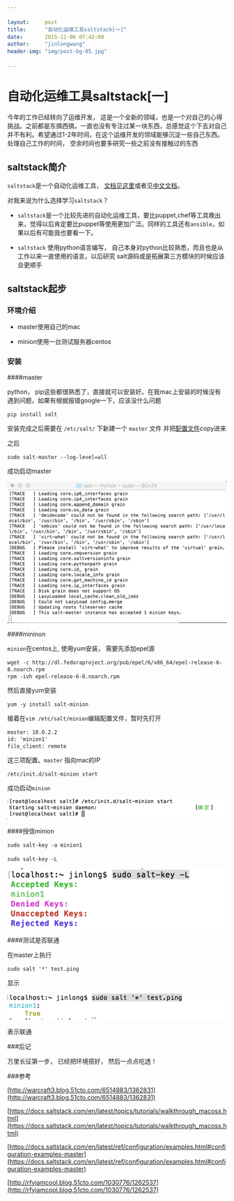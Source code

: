 ```yaml
---

layout:     post
title:      "自动化运维工具saltstack[一]"
date:       2015-11-06 07:42:00
author:     "jinlongwang"
header-img: "img/post-bg-05.jpg"

---
```


# 自动化运维工具saltstack[一]

今年的工作已经转向了运维开发， 这是一个全新的领域，也是一个对自己的心得挑战。之前都是东搞西搞，一直也没有专注过某一块东西，总感觉这个下去对自己并不有利。希望通过1-2年时间，在这个运维开发的领域能够沉淀一些自己东西。处理自己工作的时间， 空余时间也要多研究一些之前没有接触过的东西

## saltstack简介

`saltstack`是一个自动化运维工具， [文档见这里](https://docs.saltstack.com)或者见[中文文档](http://docs.saltstack.cn/zh_CN/latest/topics/installation/index.html#quick-install)。

对我来说为什么选择学习`saltstack`？
 
- `saltstack`是一个比较先进的自动化运维工具，要比puppet,chef等工具晚出来，觉得以后肯定要比puppet等使用更加广泛。同样的工具还有`ansible`，如果以后有可能我也要看一下。

- `saltstack` 使用python语言编写， 自己本身对python比较熟悉，而且也是从工作以来一直使用的语言。以后研究 salt源码或是拓展第三方模块的时候应该会更顺手


## saltstack起步

### 环境介绍

- master使用自己的mac

- minion使用一台测试服务器centos

### 安装

####master

python， pip这些都很熟悉了，直接就可以安装好。在我mac上安装的时候没有遇到问题，如果有根据报错google一下，应该没什么问题
		
	pip install salt

安装完成之后需要在 `/etc/salt/` 下新建一个 `master` 文件
并把[配置文件](https://docs.saltstack.com/en/latest/ref/configuration/examples.html#configuration-examples-master)copy进来

之后
	
	sudo salt-master --log-level=all
	
成功启动master

![image](/img/salt/start_master.png)

####mininon

`minion`在centos上, 使用yum安装， 需要先添加epel源
	
	wget -c http://dl.fedoraproject.org/pub/epel/6/x86_64/epel-release-6-8.noarch.rpm
	rpm -ivh epel-release-6-8.noarch.rpm
	
然后直接yum安装
  
  	yum -y install salt-minion
  	
接着在`vim /etc/salt/minion`编辑配置文件，暂时先打开

	master: 10.0.2.2
	id: 'minion1'
	file_client: remote
	
这三项配置。`master` 指向mac的IP

	/etc/init.d/salt-minion start
	
成功启动`minion`

![iamge](/img/salt/start_minion.png)	


####授信minion
	
	sudo salt-key -a minion1
	
	sudo salt-key -L
	

![image](/img/salt/trust.png)
	
####测试是否联通

在master上执行
	
	sudo salt '*' test.ping
	
显示
	
![image](/img/salt/success.png)

表示联通

###后记

万里长征第一步， 已经把环境搭好， 然后一点点吃透！

###参考

[http://warcraft3.blog.51cto.com/6514883/1362831](http://warcraft3.blog.51cto.com/6514883/1362831)

[https://docs.saltstack.com/en/latest/topics/tutorials/walkthrough_macosx.html](https://docs.saltstack.com/en/latest/topics/tutorials/walkthrough_macosx.html)

[https://docs.saltstack.com/en/latest/ref/configuration/examples.html#configuration-examples-master](https://docs.saltstack.com/en/latest/ref/configuration/examples.html#configuration-examples-master)

[http://rfyiamcool.blog.51cto.com/1030776/1262537](http://rfyiamcool.blog.51cto.com/1030776/1262537)











	

		

